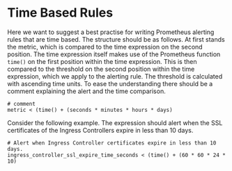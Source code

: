 # Time Based Rules

Here we want to suggest a best practise for writing Prometheus alerting rules
that are time based. The structure should be as follows. At first stands the
metric, which is compared to the time expression on the second position. The
time expression itself makes use of the Prometheus function `time()` on the
first position within the time expression. This is then compared to the
threshold on the second position within the time expression, which we apply to
the alerting rule. The threshold is calculated with ascending time units. To
ease the understanding there should be a comment explaining the alert and the
time comparison.

```
# comment
metric < (time() + (seconds * minutes * hours * days)
```

Consider the following example. The expression should alert when the SSL
certificates of the Ingress Controllers expire in less than 10 days.

```
# Alert when Ingress Controller certificates expire in less than 10 days.
ingress_controller_ssl_expire_time_seconds < (time() + (60 * 60 * 24 * 10)
```
